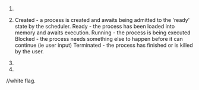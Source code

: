 1.


2. Created - a process is created and awaits being admitted to the 'ready' state by the scheduler.
    Ready - the process has been loaded into memory and awaits execution.
    Running - the process is being executed
    Blocked - the process needs something else to happen before it can continue (ie user input)
    Terminated - the process has finished or is killed by the user.


3. 


4.

//white flag.